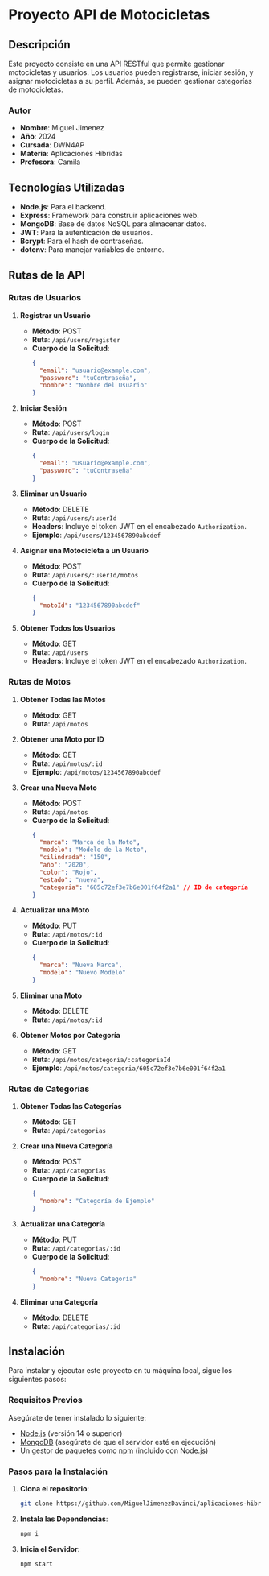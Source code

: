 # Proyecto API de Motocicletas

## Descripción

Este proyecto consiste en una API RESTful que permite gestionar motocicletas y usuarios. Los usuarios pueden registrarse, iniciar sesión, y asignar motocicletas a su perfil. Además, se pueden gestionar categorías de motocicletas.

### Autor

- **Nombre**: Miguel Jimenez
- **Año**: 2024
- **Cursada**: DWN4AP
- **Materia**: Aplicaciones Híbridas
- **Profesora**: Camila

## Tecnologías Utilizadas

- **Node.js**: Para el backend.
- **Express**: Framework para construir aplicaciones web.
- **MongoDB**: Base de datos NoSQL para almacenar datos.
- **JWT**: Para la autenticación de usuarios.
- **Bcrypt**: Para el hash de contraseñas.
- **dotenv**: Para manejar variables de entorno.

## Rutas de la API

### Rutas de Usuarios

1. **Registrar un Usuario**

   - **Método**: POST
   - **Ruta**: `/api/users/register`
   - **Cuerpo de la Solicitud**:
     ```json
     {
       "email": "usuario@example.com",
       "password": "tuContraseña",
       "nombre": "Nombre del Usuario"
     }
     ```

2. **Iniciar Sesión**

   - **Método**: POST
   - **Ruta**: `/api/users/login`
   - **Cuerpo de la Solicitud**:
     ```json
     {
       "email": "usuario@example.com",
       "password": "tuContraseña"
     }
     ```

3. **Eliminar un Usuario**

   - **Método**: DELETE
   - **Ruta**: `/api/users/:userId`
   - **Headers**: Incluye el token JWT en el encabezado `Authorization`.
   - **Ejemplo**: `/api/users/1234567890abcdef`

4. **Asignar una Motocicleta a un Usuario**

   - **Método**: POST
   - **Ruta**: `/api/users/:userId/motos`
   - **Cuerpo de la Solicitud**:
     ```json
     {
       "motoId": "1234567890abcdef"
     }
     ```

5. **Obtener Todos los Usuarios**
   - **Método**: GET
   - **Ruta**: `/api/users`
   - **Headers**: Incluye el token JWT en el encabezado `Authorization`.

### Rutas de Motos

1. **Obtener Todas las Motos**

   - **Método**: GET
   - **Ruta**: `/api/motos`

2. **Obtener una Moto por ID**

   - **Método**: GET
   - **Ruta**: `/api/motos/:id`
   - **Ejemplo**: `/api/motos/1234567890abcdef`

3. **Crear una Nueva Moto**

   - **Método**: POST
   - **Ruta**: `/api/motos`
   - **Cuerpo de la Solicitud**:
     ```json
     {
       "marca": "Marca de la Moto",
       "modelo": "Modelo de la Moto",
       "cilindrada": "150",
       "año": "2020",
       "color": "Rojo",
       "estado": "nueva",
       "categoria": "605c72ef3e7b6e001f64f2a1" // ID de categoría
     }
     ```

4. **Actualizar una Moto**

   - **Método**: PUT
   - **Ruta**: `/api/motos/:id`
   - **Cuerpo de la Solicitud**:
     ```json
     {
       "marca": "Nueva Marca",
       "modelo": "Nuevo Modelo"
     }
     ```

5. **Eliminar una Moto**

   - **Método**: DELETE
   - **Ruta**: `/api/motos/:id`

6. **Obtener Motos por Categoría**
   - **Método**: GET
   - **Ruta**: `/api/motos/categoria/:categoriaId`
   - **Ejemplo**: `/api/motos/categoria/605c72ef3e7b6e001f64f2a1`

### Rutas de Categorías

1. **Obtener Todas las Categorías**

   - **Método**: GET
   - **Ruta**: `/api/categorias`

2. **Crear una Nueva Categoría**

   - **Método**: POST
   - **Ruta**: `/api/categorias`
   - **Cuerpo de la Solicitud**:
     ```json
     {
       "nombre": "Categoría de Ejemplo"
     }
     ```

3. **Actualizar una Categoría**

   - **Método**: PUT
   - **Ruta**: `/api/categorias/:id`
   - **Cuerpo de la Solicitud**:
     ```json
     {
       "nombre": "Nueva Categoría"
     }
     ```

4. **Eliminar una Categoría**
   - **Método**: DELETE
   - **Ruta**: `/api/categorias/:id`

## Instalación

Para instalar y ejecutar este proyecto en tu máquina local, sigue los siguientes pasos:

### Requisitos Previos

Asegúrate de tener instalado lo siguiente:

- [Node.js](https://nodejs.org/) (versión 14 o superior)
- [MongoDB](https://www.mongodb.com/) (asegúrate de que el servidor esté en ejecución)
- Un gestor de paquetes como [npm](https://www.npmjs.com/) (incluido con Node.js)

### Pasos para la Instalación

1. **Clona el repositorio**:

   ```bash
   git clone https://github.com/MiguelJimenezDavinci/aplicaciones-hibridas-DWN4AP.git
   ```

2. **Instala las Dependencias**:

   ```bash
   npm i
   ```

3. **Inicia el Servidor**:

   ```bash
   npm start
   ```
